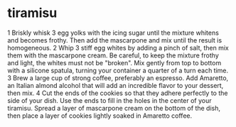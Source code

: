 # tiramisu
1
Briskly whisk 3 egg yolks with the icing sugar until the mixture whitens and becomes frothy. Then add the mascarpone and mix until the result is homogeneous.
2
Whip 3 stiff egg whites by adding a pinch of salt, then mix them with the mascarpone cream. Be careful, to keep the mixture frothy and light, the whites must not be "broken". Mix gently from top to bottom with a silicone spatula, turning your container a quarter of a turn each time.
3
Brew a large cup of strong coffee, preferably an espresso. Add Amaretto, an Italian almond alcohol that will add an incredible flavor to your dessert, then mix.
4
Cut the ends of the cookies so that they adhere perfectly to the side of your dish. Use the ends to fill in the holes in the center of your tiramisu. Spread a layer of mascarpone cream on the bottom of the dish, then place a layer of cookies lightly soaked in Amaretto coffee.